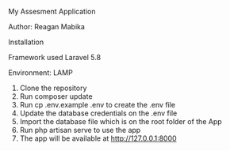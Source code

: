 
My Assesment Application

Author: Reagan Mabika

Installation

Framework used Laravel 5.8

Environment: LAMP

1. Clone the repository
2. Run composer update
3. Run cp .env.example .env to create the .env file 
4. Update the database credentials on the .env file
5. Import the database file which is on the root folder of the App
6. Run php artisan serve to use the app
7. The app will be available at http://127.0.0.1:8000



